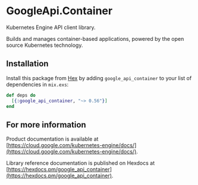 # GoogleApi.Container

Kubernetes Engine API client library.

Builds and manages container-based applications, powered by the open source Kubernetes technology.

## Installation

Install this package from [Hex](https://hex.pm) by adding
`google_api_container` to your list of dependencies in `mix.exs`:

```elixir
def deps do
  [{:google_api_container, "~> 0.56"}]
end
```

## For more information

Product documentation is available at [https://cloud.google.com/kubernetes-engine/docs/](https://cloud.google.com/kubernetes-engine/docs/).

Library reference documentation is published on Hexdocs at
[https://hexdocs.pm/google_api_container](https://hexdocs.pm/google_api_container).
